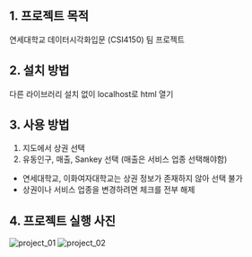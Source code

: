 ## 1. 프로젝트 목적

연세대학교 데이터시각화입문 (CSI4150) 팀 프로젝트

## 2. 설치 방법

다른 라이브러리 설치 없이 localhost로 html 열기

## 3. 사용 방법

1. 지도에서 상권 선택
2. 유동인구, 매출, Sankey 선택 (매출은 서비스 업종 선택해야함)

- 연세대학교, 이화여자대학교는 상권 정보가 존재하지 않아 선택 불가
- 상권이나 서비스 업종을 변경하려면 체크를 전부 해제

## 4. 프로젝트 실행 사진

![project_01](./data/project_01.png)
![project_02](./data/project_02.png)
